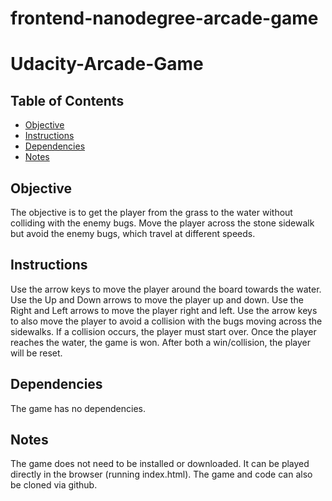 frontend-nanodegree-arcade-game
===============================

# Udacity-Arcade-Game

## Table of Contents

* [Objective](#objective)
* [Instructions](#instructions)
* [Dependencies](#dependencies)
* [Notes](#notes)

## Objective

The objective is to get the player from the grass to the water without colliding with the enemy bugs. Move the player across the stone sidewalk but avoid the enemy bugs, which travel at different speeds.

## Instructions

Use the arrow keys to move the player around the board towards the water. Use the Up and Down arrows to move the player up and down. Use the Right and Left arrows to move the player right and left. Use the arrow keys to also move the player to avoid a collision with the bugs moving across the sidewalks. If a collision occurs, the player must start over. Once the player reaches the water, the game is won. After both a win/collision, the player will be reset.

## Dependencies

The game has no dependencies.

## Notes

The game does not need to be installed or downloaded. It can be played directly in the browser (running index.html). The game and code can also be cloned via github.
